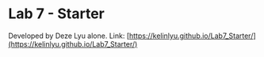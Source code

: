 # Lab 7 - Starter
Developed by Deze Lyu alone. Link: [https://kelinlyu.github.io/Lab7_Starter/](https://kelinlyu.github.io/Lab7_Starter/)
